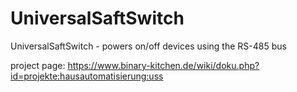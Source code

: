 UniversalSaftSwitch
===========

UniversalSaftSwitch - powers on/off devices using the RS-485 bus

project page: https://www.binary-kitchen.de/wiki/doku.php?id=projekte:hausautomatisierung:uss

